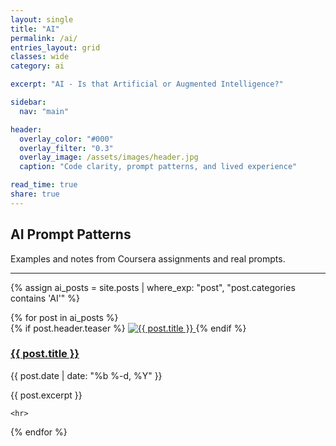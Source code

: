 ```yaml
---
layout: single
title: "AI"
permalink: /ai/
entries_layout: grid
classes: wide
category: ai

excerpt: "AI - Is that Artificial or Augmented Intelligence?"

sidebar:
  nav: "main"

header:
  overlay_color: "#000"
  overlay_filter: "0.3"
  overlay_image: /assets/images/header.jpg
  caption: "Code clarity, prompt patterns, and lived experience"

read_time: true
share: true
---
```


## AI Prompt Patterns
Examples and notes from Coursera assignments and real prompts.

<hr>

{% assign ai_posts = site.posts | where_exp: "post", "post.categories contains 'AI'" %}
<div class="recent-posts-grid">
  {% for post in ai_posts %}
    <div class="recent-post-card" border: 2px solid black; style="background-color: cream;">
      {% if post.header.teaser %}
        <a href="{{ post.url | relative_url }}">
          <img src="{{ post.header.teaser | relative_url }}" alt="{{ post.title }}" class="recent-post-image">
        </a>
      {% endif %}
      <div class="recent-post-text">
        <h3><a href="{{ post.url | relative_url }}">{{ post.title }}</a></h3>
        <p class="recent-post-date">{{ post.date | date: "%b %-d, %Y" }}</p>
        <p class="recent-post-excerpt">{{ post.excerpt }}</p>
      </div>
    </div>

    <hr>

  {% endfor %}
</div>


